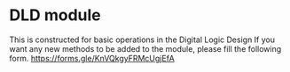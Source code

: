 # DLD module
This is constructed for basic operations in the Digital Logic Design
If you want any new methods to be added to the module, please fill the following form.
https://forms.gle/KnVQkgyFRMcUgjEfA
